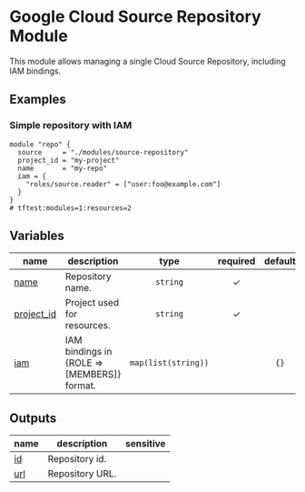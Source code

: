 # Google Cloud Source Repository Module

This module allows managing a single Cloud Source Repository, including IAM bindings.


## Examples

### Simple repository with IAM

```hcl
module "repo" {
  source     = "./modules/source-repository"
  project_id = "my-project"
  name       = "my-repo"
  iam = {
    "roles/source.reader" = ["user:foo@example.com"]
  }
}
# tftest:modules=1:resources=2
```
<!-- BEGIN TFDOC -->

## Variables

| name | description | type | required | default |
|---|---|:---:|:---:|:---:|
| [name](variables.tf#L23) | Repository name. | <code>string</code> | ✓ |  |
| [project_id](variables.tf#L28) | Project used for resources. | <code>string</code> | ✓ |  |
| [iam](variables.tf#L17) | IAM bindings in {ROLE => [MEMBERS]} format. | <code>map&#40;list&#40;string&#41;&#41;</code> |  | <code>&#123;&#125;</code> |

## Outputs

| name | description | sensitive |
|---|---|:---:|
| [id](outputs.tf#L17) | Repository id. |  |
| [url](outputs.tf#L22) | Repository URL. |  |

<!-- END TFDOC -->

